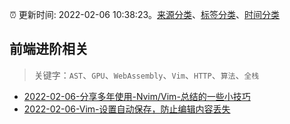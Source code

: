 :alarm_clock: 更新时间: 2022-02-06 10:38:23。[来源分类](../README.md)、[标签分类](../TAGS.md)、[时间分类](../TIMELINE.md)

## 前端进阶相关


> 关键字：`AST`、`GPU`、`WebAssembly`、`Vim`、`HTTP`、`算法`、`全栈`



- [2022-02-06-分享多年使用-Nvim/Vim-总结的一些小技巧](https://www.v2ex.com/t/832068) 
- [2022-02-06-Vim-设置自动保存，防止编辑内容丢失](https://www.v2ex.com/t/832066) 